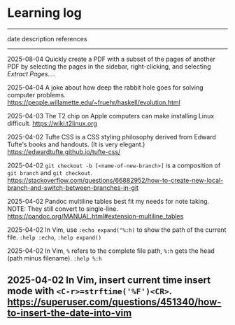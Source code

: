 # Learning log

----------------------------------------------------------------------------------------------------------------------------------------------------------------------------------------------
date            description                                                                                                                 references
-----------     -----------------------------------------------------------------------------------------------------------------------     --------------------------------------------------
2025-08-04      Quickly create a PDF with a subset of the pages of another PDF by selecting the pages in the sidebar, right-clicking,
                and selecting *Extract Pages…*.

2025-04-04      A joke about how deep the rabbit hole goes for solving computer problems.                                                   <https://people.willamette.edu/~fruehr/haskell/evolution.html>

2025-04-03      The T2 chip on Apple computers can make installing Linux difficult.                                                         <https://wiki.t2linux.org>

2025-04-02      Tufte CSS is a CSS styling philosophy derived from Edward Tufte's books and handouts. (It is very elegant.)                 <https://edwardtufte.github.io/tufte-css/>

2025-04-02      `git checkout -b [<name-of-new-branch>]` is a composition of `git branch` and `git checkout`.                               <https://stackoverflow.com/questions/66882952/how-to-create-new-local-branch-and-switch-between-branches-in-git>

2025-04-02      Pandoc multiline tables best fit my needs for note taking. NOTE: They still convert to single-line.                         <https://pandoc.org/MANUAL.html#extension-multiline_tables>

2025-04-02      In Vim, use `:echo expand("%:h)` to show the path of the current file.                                                      `:help :echo`, `:help expand()`

2025-04-02      In Vim, `%` refers to the complete file path, `%:h` gets the head (path minus filename).                                    `:help %:h`

2025-04-02      In Vim, insert current time insert mode with `<C-r>=strftime('%F')<CR>`.                                                    <https://superuser.com/questions/451340/how-to-insert-the-date-into-vim>
----------------------------------------------------------------------------------------------------------------------------------------------------------------------------------------------
